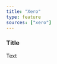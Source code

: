 ```yaml
---
title: "Xero"
type: feature
sources: ["xero"]
---
```


<!-- ***NOT IN USE***

cron_get_products_schedule
create_order_enabled
get_images_limit
get_images_enabled
get_products_limit
product_field_map
product_where_clause
create_customer_enabled
queue_fetch_images
sync_mode
order_map
get_products_once

-->

<!-- meta -->
### Title
Text